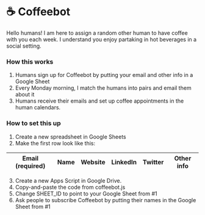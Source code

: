 # ☕️ Coffeebot

Hello humans! I am here to assign a random other human to have coffee with you each week. I understand you enjoy partaking in hot beverages in a social setting.

### How this works

1. Humans sign up for Coffeebot by putting your email and other info in a Google Sheet
2. Every Monday morning, I match the humans into pairs and email them about it
3. Humans receive their emails and set up coffee appointments in the human calendars.

### How to set this up

1. Create a new spreadsheet in Google Sheets
2. Make the first row look like this:

| Email (required) | Name | Website | LinkedIn | Twitter | Other info |
|------------------|------|---------|----------|---------|------------|

   
3. Create a new Apps Script in Google Drive.
4. Copy-and-paste the code from coffeebot.js
5. Change SHEET_ID to point to your Google Sheet from #1
6. Ask people to subscribe Coffeebot by putting their names in the Google Sheet from #1

